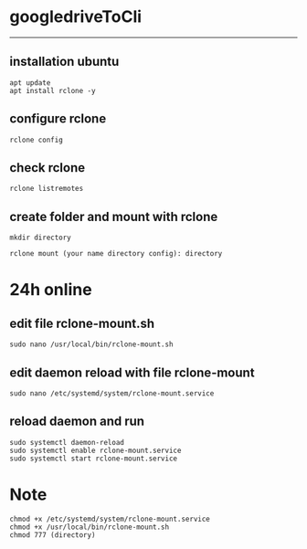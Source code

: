 # googledriveToCli

---

## installation ubuntu

```
apt update
apt install rclone -y
```

## configure rclone
```
rclone config
```

## check rclone
```
rclone listremotes
```

## create folder and mount with rclone
```
mkdir directory
```
```
rclone mount (your name directory config): directory
```

# 24h online

## edit file rclone-mount.sh 
```
sudo nano /usr/local/bin/rclone-mount.sh
```

## edit daemon reload with file rclone-mount

```
sudo nano /etc/systemd/system/rclone-mount.service
```

## reload daemon and run
```
sudo systemctl daemon-reload
sudo systemctl enable rclone-mount.service
sudo systemctl start rclone-mount.service
```

# Note
```
chmod +x /etc/systemd/system/rclone-mount.service
chmod +x /usr/local/bin/rclone-mount.sh
chmod 777 (directory)
```






